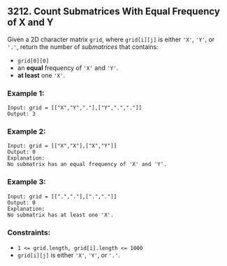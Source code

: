 ## 3212. Count Submatrices With Equal Frequency of X and Y

Given a 2D character matrix ```grid```, where ```grid[i][j]``` is either ```'X'```, ```'Y'```, or ```'.'```, return the number of *submatrices* that contains:

* ```grid[0][0]```
* an **equal** frequency of ```'X'``` and ```'Y'```.
* **at least** one ```'X'```.

### Example 1:
```
Input: grid = [["X","Y","."],["Y",".","."]]
Output: 3
```
### Example 2:
```
Input: grid = [["X","X"],["X","Y"]]
Output: 0
Explanation:
No submatrix has an equal frequency of 'X' and 'Y'.
```
### Example 3:
```
Input: grid = [[".","."],[".","."]]
Output: 0
Explanation:
No submatrix has at least one 'X'.
```

### Constraints:

* ```1 <= grid.length, grid[i].length <= 1000```
* ```grid[i][j]``` is either ```'X'```, ```'Y'```, or ```'.'```.